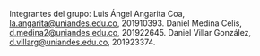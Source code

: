 
Integrantes del grupo: 
Luis Ángel Angarita Coa, la.angarita@uniandes.edu.co, 201910393. 
Daniel Medina Celis, d.medina2@uniandes.edu.co, 201922645. 
Daniel Villar González, d.villarg@uniandes.edu.co, 201923374.
